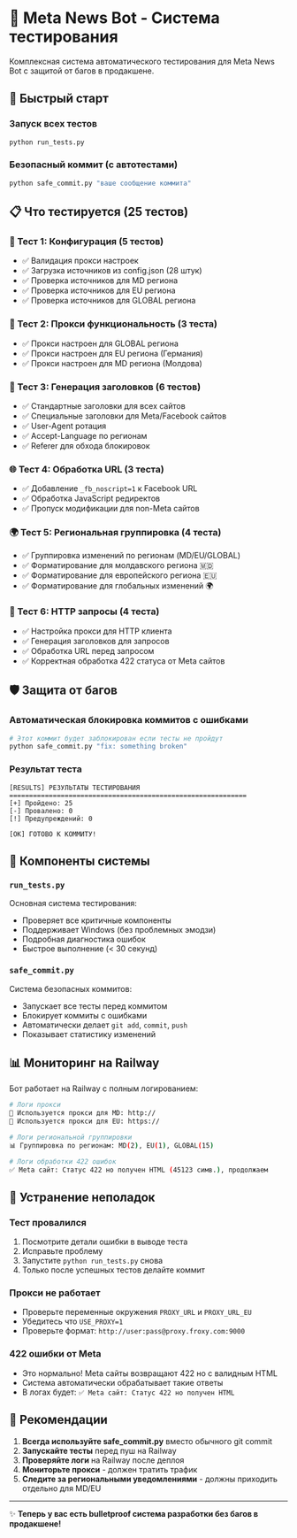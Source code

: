 # 🧪 Meta News Bot - Система тестирования

Комплексная система автоматического тестирования для Meta News Bot с защитой от багов в продакшене.

## 🚀 Быстрый старт

### Запуск всех тестов
```bash
python run_tests.py
```

### Безопасный коммит (с автотестами)
```bash
python safe_commit.py "ваше сообщение коммита"
```

## 📋 Что тестируется (25 тестов)

### 🔧 Тест 1: Конфигурация (5 тестов)
- ✅ Валидация прокси настроек
- ✅ Загрузка источников из config.json (28 штук)
- ✅ Проверка источников для MD региона
- ✅ Проверка источников для EU региона  
- ✅ Проверка источников для GLOBAL региона

### 🔐 Тест 2: Прокси функциональность (3 теста)
- ✅ Прокси настроен для GLOBAL региона
- ✅ Прокси настроен для EU региона (Германия)
- ✅ Прокси настроен для MD региона (Молдова)

### 📡 Тест 3: Генерация заголовков (6 тестов)
- ✅ Стандартные заголовки для всех сайтов
- ✅ Специальные заголовки для Meta/Facebook сайтов
- ✅ User-Agent ротация
- ✅ Accept-Language по регионам
- ✅ Referer для обхода блокировок

### 🌐 Тест 4: Обработка URL (3 теста)
- ✅ Добавление `_fb_noscript=1` к Facebook URL
- ✅ Обработка JavaScript редиректов
- ✅ Пропуск модификации для non-Meta сайтов

### 🌍 Тест 5: Региональная группировка (4 теста)
- ✅ Группировка изменений по регионам (MD/EU/GLOBAL)
- ✅ Форматирование для молдавского региона 🇲🇩
- ✅ Форматирование для европейского региона 🇪🇺
- ✅ Форматирование для глобальных изменений 🌍

### 🚀 Тест 6: HTTP запросы (4 теста)
- ✅ Настройка прокси для HTTP клиента
- ✅ Генерация заголовков для запросов
- ✅ Обработка URL перед запросом
- ✅ Корректная обработка 422 статуса от Meta сайтов

## 🛡️ Защита от багов

### Автоматическая блокировка коммитов с ошибками
```bash
# Этот коммит будет заблокирован если тесты не пройдут
python safe_commit.py "fix: something broken"
```

### Результат теста
```
[RESULTS] РЕЗУЛЬТАТЫ ТЕСТИРОВАНИЯ
============================================================
[+] Пройдено: 25
[-] Провалено: 0  
[!] Предупреждений: 0

[OK] ГОТОВО К КОММИТУ!
```

## 🔧 Компоненты системы

### `run_tests.py`
Основная система тестирования:
- Проверяет все критичные компоненты
- Поддерживает Windows (без проблемных эмодзи)
- Подробная диагностика ошибок
- Быстрое выполнение (< 30 секунд)

### `safe_commit.py` 
Система безопасных коммитов:
- Запускает все тесты перед коммитом
- Блокирует коммиты с ошибками
- Автоматически делает `git add`, `commit`, `push`
- Показывает статистику изменений

## 📊 Мониторинг на Railway

Бот работает на Railway с полным логированием:

```bash
# Логи прокси
🔐 Используется прокси для MD: http://
🔐 Используется прокси для EU: https://

# Логи региональной группировки  
📊 Группировка по регионам: MD(2), EU(1), GLOBAL(15)

# Логи обработки 422 ошибок
✅ Meta сайт: Статус 422 но получен HTML (45123 симв.), продолжаем
```

## 🚨 Устранение неполадок

### Тест провалился
1. Посмотрите детали ошибки в выводе теста
2. Исправьте проблему
3. Запустите `python run_tests.py` снова
4. Только после успешных тестов делайте коммит

### Прокси не работает
- Проверьте переменные окружения `PROXY_URL` и `PROXY_URL_EU`
- Убедитесь что `USE_PROXY=1`
- Проверьте формат: `http://user:pass@proxy.froxy.com:9000`

### 422 ошибки от Meta
- Это нормально! Meta сайты возвращают 422 но с валидным HTML
- Система автоматически обрабатывает такие ответы
- В логах будет: `✅ Meta сайт: Статус 422 но получен HTML`

## 🎯 Рекомендации

1. **Всегда используйте safe_commit.py** вместо обычного git commit
2. **Запускайте тесты** перед пуш на Railway  
3. **Проверяйте логи** на Railway после деплоя
4. **Мониторьте прокси** - должен тратить трафик
5. **Следите за региональными уведомлениями** - должны приходить отдельно для MD/EU

---

✨ **Теперь у вас есть bulletproof система разработки без багов в продакшене!**